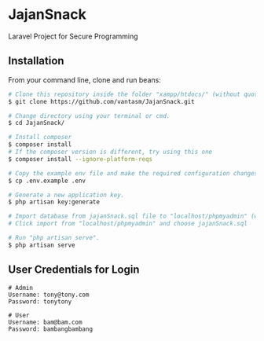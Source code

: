 # JajanSnack

Laravel Project for Secure Programming

## Installation

From your command line, clone and run beans:
```bash
# Clone this repository inside the folder "xampp/htdocs/" (without quotation marks).
$ git clone https://github.com/vantasm/JajanSnack.git

# Change directory using your terminal or cmd.
$ cd JajanSnack/

# Install composer
$ composer install
# If the composer version is different, try using this one
$ composer install --ignore-platform-reqs

# Copy the example env file and make the required configuration changes in the .env file.
$ cp .env.example .env

# Generate a new application key.
$ php artisan key:generate

# Import database from jajanSnack.sql file to "localhost/phpmyadmin" (without quotation marks).
# Click import from "localhost/phpmyadmin" and choose jajanSnack.sql

# Run "php artisan serve".
$ php artisan serve
```

## User Credentials for Login
```
# Admin
Username: tony@tony.com
Password: tonytony

# User
Username: bam@bam.com
Password: bambangbambang
```